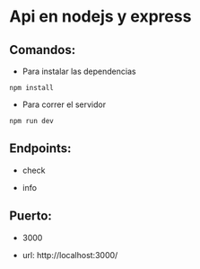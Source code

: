# Api en nodejs y express

## Comandos:

- Para instalar las dependencias

```pws
npm install
```

- Para correr el servidor

```pws
npm run dev
```

## Endpoints:

- check

- info

## Puerto:

- 3000

- url: http://localhost:3000/
